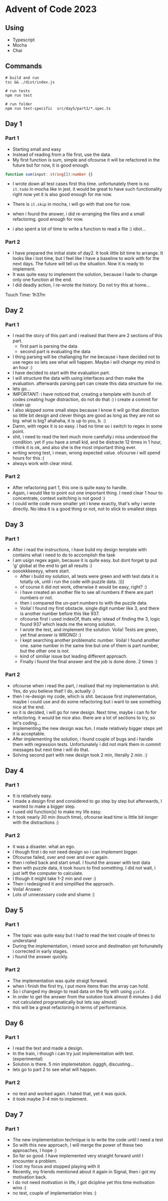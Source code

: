 # Advent of Code 2023

## Using

- Typescript
- Mocha
- Chai

## Commands

```shell
# build and run
tsc && ./dist/index.js

# run tests
npm run test

# run folder
npm run test-specific  src/day5/part1/*.spec.ts
```
## Day 1

### Part 1

- Starting small and easy
- Instead of reading from a file first, use the data.
- My first function is sum, simple and ofcourse it will be refactored in the future but for now, it is good enough.
```ts
function sum(input: string[]):number {}
```
- I wrote down all test cases first this time. unfortunately there is no `it.todo` in mocha like in jest. it would be great to have such functionality right now yet it is also good enough for me now. 
- There is `it.skip` in mocha, i will go with that one for now.

- when i found the answer, i did re-arranging the files and a small refactoring. good enough for now.
- i also spent a lot of time to write a function to read a file :) idiot...

### Part 2

- I have prepared the initial state of day2. It took little bit time to arrange. It looks like i lost time, but I feel like I have a baseline to work with for the next days. The future will tell us the situation. Now it is ready to implement.
- It was quite easy to implement the solution, because I hade to change only one function at the end.
- I did deadly action, I re-wrote the history. Do not try this at home...

Touch Time: 1h37m

## Day 2

### Part 1

- I read the story of this part and i realised that there are 2 sections of this part.
  - first part is parsing the data
  - second part is evaluating the data
- I thing parsing will be challanging for me because i have decided not to use regex so lets see what will happen. Maybe i will change my mind in an hour :)
- I have decided to start with the evaluation part. 
- I will structure the data with using interfaces and then make the evaluation. afterwards parsing part can create this data structure for me.
- lets go...
- IMPORTANT: i have noticed that, creating a template with bunch of codes creating huge distraction, do not do that :) i create a commit for clean up
- I also skipped some small steps because I know it will go that direction so little bit design and clever things are good as long as they are not so big. what is big? ahahaha, it is up to you, b. :)
- Damn, with regex it is so easy. i had no time so i switch to regex in some point.
- shit, i need to read the text much more carefully.i miss understood the condition. yet if you have a small kid, and be distracte 12 times in 1 hour, i think it is ok, and also she is the most important thing ever.
- writing wrong test, i mean, wrong expected value. ofcourse i will spend hours for this :(
- always work with clear mind.

### Part 2

- After refactoring part 1, this one is quite easy to handle.
- Again, i would like to point out one important thing. I need clear 1 hour to concentrate, context switching is not good :)
- I could write code more smaller yet i knew exactly, that's why i wrote directly. No idea it is a good thing or not, not to stick to smallest steps

## Day 3

### Part 1

- After i read the instructions, i have build my design template with contains what i need to do to accomplish the task
- I am usign regex again, because it is quite easy. but dont forget tp put 'g' global at the end to get all results :)
- ooookkkeeeyy, where start. 
  - After i build my solution, all tests were green and with test data it is totatly ok, until i run the code with puzzle data. :)))
  - of course it did not work, otherwise it would be easy, right? :)
  - i have created an another file to see all numbers if there are part numbers or not.
  - then i compared the un-part numbers to with the puzzle data. 
  - Voila! I found my first obstacle. single digit number like 3, and there is another number before this like 937. 
  - ofcourse first i used indexOf, thats why istead of finding the 3, logic found 937 which leads me the wrong solution.
  - I wrote the test, and implement the solution. Voila! Tests are green, yet final answer is WRONG! :)
  - I kept searching another problematic number. Voila! I found another one. same number in the same line but one of them is part number, but the other one is not.
  - kind of similiar issue but leading different approach.
  - Finally i found the final answer and the job is done done. 2 times :)

### Part 2

- ofcourse when i read the part, i realised that my implementation is shit. Yes, do you believe that! I do, actually :)
- then I re-design my code, which is shit. because first implementation, maybe i could use and do some refactoring but i want to see something nice at the end.
- so it is decided, i will go for new design. Next time, maybe i can fo for refactoring. it would be nice also. there are a lot of sections to try, so let's coding...
- Implementing the new design was fun. I made relatively bigger steps yet it is acceptable.
- After implementing the solution, i found couple of bugs and i handle them with regression tests. Unfortunately i did not mark them in commit messages but next time i will do that.
- Solving second part with new design took 2 min, literally 2 min. :)


## Day 4

### Part 1

- It is relatively easy. 
- I made a design first and considered to go step by step but afterwards, I wanted to make a bigger step.
- I used old function(s) to make my life easy.
- It took nearly 30 min (touch time), ofcourse lead time is little bit longer with the distractions :)


### Part 2

- it was a disaster. what an ego. 
- I though first i do not need design so i can implement bigger.
- Ofcourse failed, over and over and over again.
- then i rolled back and start small. I found the answer with test data
- then with puzzle data, it took hours to find something. I did not wait, i just left the computer to calculate.
- I though it might take 1-2 min and over :)
- Then i redesigned it and simplified the approach.
- Voila! Answer.
- Lots of unnecessary code and shame :)


## Day 5

### Part 1

- The topic was quite easy but i had to read the text couple of times to understand
- During the implementation, i mixed sorce and destination yet fortunatelly i corrected in early stages. 
- i found the answer quickly.

### Part 2

- The implementation was quite straigt forward.
- when i finish the first try, i put more items than the array can hold.
- So i changed my design to read data on the fly with using `yield`.
- In order to get the answer from the solution took almost 6 minutes (i did not calculated programatically but lets say almost)
- this will be a great refactoring in terms of performance.


## Day 6

### Part 1

- I read the text and made a design.
- In the train, i though i can try just implementation with test. (experimental)
- Solution is there. 5 min implemetation. ögggh, discusting...
- lets go to part 2 to see what will happen.

### Part 2

- no test and worked again. I hated that, yet it was quick.
- it took maybe 3-4 min to implement.


## Day 7

### Part 1

- The new implementation technique is to write the code until I need a test
- So with this new approach, I will merge the power of these two approaches, I hope :)
- So far so good. I have implemented very straight forward until I encounter a problem.
- I lost my focus and stopped playing with it
- Recently, my friends mentioned about it again in Signal, then i got my motivation back.
- I do not need motivation in life, I got dicipline yet this time motivation wins :)
- no test, couple of implementation tries :)


